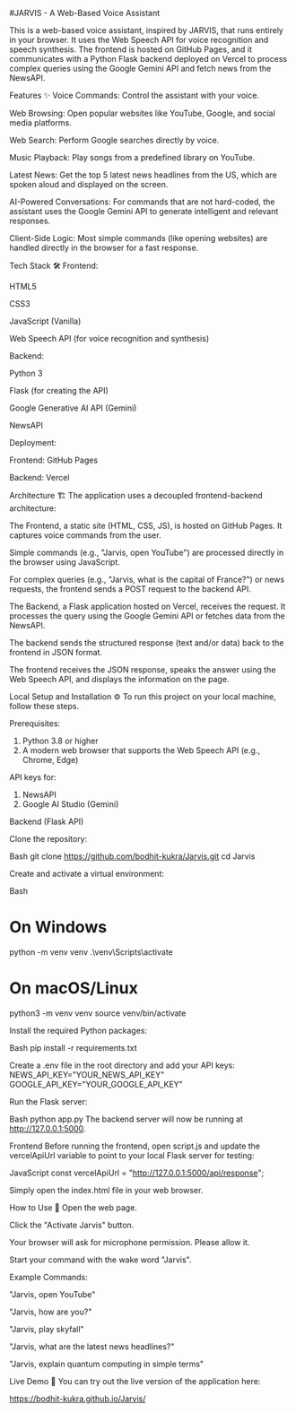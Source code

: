#JARVIS - A Web-Based Voice Assistant

This is a web-based voice assistant, inspired by JARVIS, that runs entirely in your browser. It uses the Web Speech API for voice recognition and speech synthesis. The frontend is hosted on GitHub Pages, and it communicates with a Python Flask backend deployed on Vercel to process complex queries using the Google Gemini API and fetch news from the NewsAPI.


Features ✨
Voice Commands: Control the assistant with your voice.

Web Browsing: Open popular websites like YouTube, Google, and social media platforms.

Web Search: Perform Google searches directly by voice.

Music Playback: Play songs from a predefined library on YouTube.

Latest News: Get the top 5 latest news headlines from the US, which are spoken aloud and displayed on the screen.

AI-Powered Conversations: For commands that are not hard-coded, the assistant uses the Google Gemini API to generate intelligent and relevant responses.

Client-Side Logic: Most simple commands (like opening websites) are handled directly in the browser for a fast response.


Tech Stack 🛠️
Frontend:

HTML5

CSS3

JavaScript (Vanilla)

Web Speech API (for voice recognition and synthesis)

Backend:

Python 3

Flask (for creating the API)

Google Generative AI API (Gemini)

NewsAPI

Deployment:

Frontend: GitHub Pages

Backend: Vercel


Architecture 🏗️
The application uses a decoupled frontend-backend architecture:

The Frontend, a static site (HTML, CSS, JS), is hosted on GitHub Pages. It captures voice commands from the user.

Simple commands (e.g., "Jarvis, open YouTube") are processed directly in the browser using JavaScript.

For complex queries (e.g., "Jarvis, what is the capital of France?") or news requests, the frontend sends a POST request to the backend API.

The Backend, a Flask application hosted on Vercel, receives the request. It processes the query using the Google Gemini API or fetches data from the NewsAPI.

The backend sends the structured response (text and/or data) back to the frontend in JSON format.

The frontend receives the JSON response, speaks the answer using the Web Speech API, and displays the information on the page.


Local Setup and Installation ⚙️
To run this project on your local machine, follow these steps.

Prerequisites:
1. Python 3.8 or higher
2. A modern web browser that supports the Web Speech API (e.g., Chrome, Edge)

API keys for:
1. NewsAPI
2. Google AI Studio (Gemini)

Backend (Flask API)

Clone the repository:

Bash
git clone https://github.com/bodhit-kukra/Jarvis.git
cd Jarvis

Create and activate a virtual environment:

Bash
# On Windows
python -m venv venv
.\venv\Scripts\activate

# On macOS/Linux
python3 -m venv venv
source venv/bin/activate

Install the required Python packages:

Bash
pip install -r requirements.txt

Create a .env file in the root directory and add your API keys:
NEWS_API_KEY="YOUR_NEWS_API_KEY"
GOOGLE_API_KEY="YOUR_GOOGLE_API_KEY"

Run the Flask server:

Bash
python app.py
The backend server will now be running at http://127.0.0.1:5000.

Frontend
Before running the frontend, open script.js and update the vercelApiUrl variable to point to your local Flask server for testing:

JavaScript
const vercelApiUrl = "http://127.0.0.1:5000/api/response";

Simply open the index.html file in your web browser.


How to Use 🎤
Open the web page.

Click the "Activate Jarvis" button.

Your browser will ask for microphone permission. Please allow it.

Start your command with the wake word "Jarvis".

Example Commands:

"Jarvis, open YouTube"

"Jarvis, how are you?"

"Jarvis, play skyfall"

"Jarvis, what are the latest news headlines?"

"Jarvis, explain quantum computing in simple terms"


Live Demo 🚀
You can try out the live version of the application here:

https://bodhit-kukra.github.io/Jarvis/